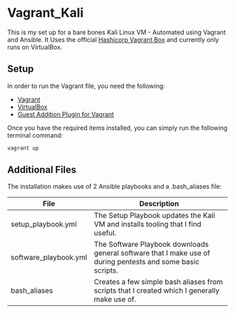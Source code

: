 # Vagrant_Kali

This is my set up for a bare bones Kali Linux VM - Automated using Vagrant and Ansible. It Uses the official [Hashicorp Vagrant Box](https://app.vagrantup.com/kalilinux/boxes/rolling) and currently only runs on VirtualBox.

## Setup

In order to run the Vagrant file, you need the following:
* [Vagrant](https://www.vagrantup.com/)
* [VirtualBox](https://www.virtualbox.org/)
* [Guest Addition Plugin for Vagrant](https://www.serverlab.ca/tutorials/virtualization/how-to-auto-upgrade-virtualbox-guest-additions-with-vagrant/)

Once you have the required items installed, you can simply run the following terminal command:

```bat
vagrant up
```

## Additional Files

The installation makes use of 2 Ansible playbooks and a .bash_aliases file:

| File  | Description  |
|---|---|
| setup_playbook.yml  | The Setup Playbook updates the Kali VM and installs tooling that I find useful. |
| software_playbook.yml  | The Software Playbook downloads general software that I make use of during pentests and some basic scripts. |
| bash_aliases  | Creates a few simple bash aliases from scripts that I created which I generally make use of.  |
